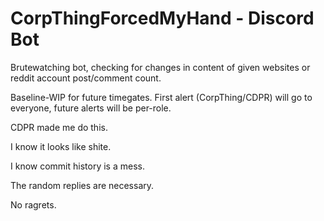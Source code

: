 # CorpThingForcedMyHand - Discord Bot

Brutewatching bot, checking for changes in content of given websites or reddit account post/comment count.

Baseline-WIP for future timegates. First alert (CorpThing/CDPR) will go to everyone, future alerts will be per-role.




CDPR made me do this.

I know it looks like shite.

I know commit history is a mess.

The random replies are necessary.

No ragrets.

